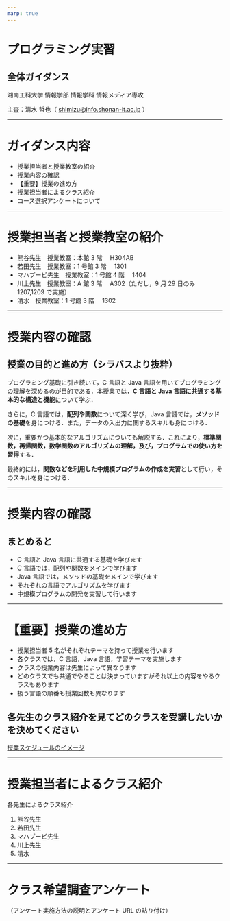 ```yaml
---
marp: true
---
```


# プログラミング実習

## 全体ガイダンス

湘南工科大学 情報学部 情報学科 情報メディア専攻

主査：清水 哲也（ shimizu@info.shonan-it.ac.jp ）

---

# ガイダンス内容

- 授業担当者と授業教室の紹介
- 授業内容の確認
- 【重要】授業の進め方
- 授業担当者によるクラス紹介
- コース選択アンケートについて

---

# 授業担当者と授業教室の紹介

- 熊谷先生　授業教室：本館 3 階　 H304AB
- 若田先生　授業教室：1 号館 3 階　 1301
- マハブービ先生　授業教室：1 号館 4 階　 1404
- 川上先生　授業教室：A 館 3 階　 A302（ただし，9 月 29 日のみ 1207,1209 で実施）
- 清水　授業教室：1 号館 3 階　 1302

---

# 授業内容の確認

## 授業の目的と進め方（シラバスより抜粋）

プログラミング基礎に引き続いて，C 言語と Java 言語を用いてプログラミングの理解を深めるのが目的である．本授業では，**C 言語と Java 言語に共通する基本的な構造と機能**について学ぶ．

さらに，C 言語では，**配列や関数**について深く学び，Java 言語では，**メソッドの基礎**を身につける．また，データの入出力に関するスキルも身につける．

次に，重要かつ基本的なアルゴリズムについても解説する．これにより，**標準関数，再帰関数，数学関数のアルゴリズムの理解，及び，プログラムでの使い方を習得**する．

最終的には，**関数などを利用した中規模プログラムの作成を実習**として行い，そのスキルを身につける．

---

# 授業内容の確認

## まとめると

- C 言語と Java 言語に共通する基礎を学びます
- C 言語では，配列や関数をメインで学びます
- Java 言語では，メソッドの基礎をメインで学びます
- それぞれの言語でアルゴリズムを学びます
- 中規模プログラムの開発を実習して行います

---

# 【重要】授業の進め方

- 授業担当者 5 名がそれぞれテーマを持って授業を行います
- 各クラスでは，C 言語，Java 言語，学習テーマを実施します
- クラスの授業内容は先生によって異なります
- どのクラスでも共通でやることは決まっていますがそれ以上の内容をやるクラスもあります
- 扱う言語の順番も授業回数も異なります

## 各先生のクラス紹介を見てどのクラスを受講したいかを決めてください

[授業スケジュールのイメージ](https://shimizu-lab.notion.site/a20ef40e61b04300a38623c7d2cdd05f?pvs=4)

---

# 授業担当者によるクラス紹介

各先生によるクラス紹介

1. 熊谷先生
2. 若田先生
3. マハブービ先生
4. 川上先生
5. 清水

---

# クラス希望調査アンケート

（アンケート実施方法の説明とアンケート URL の貼り付け）
